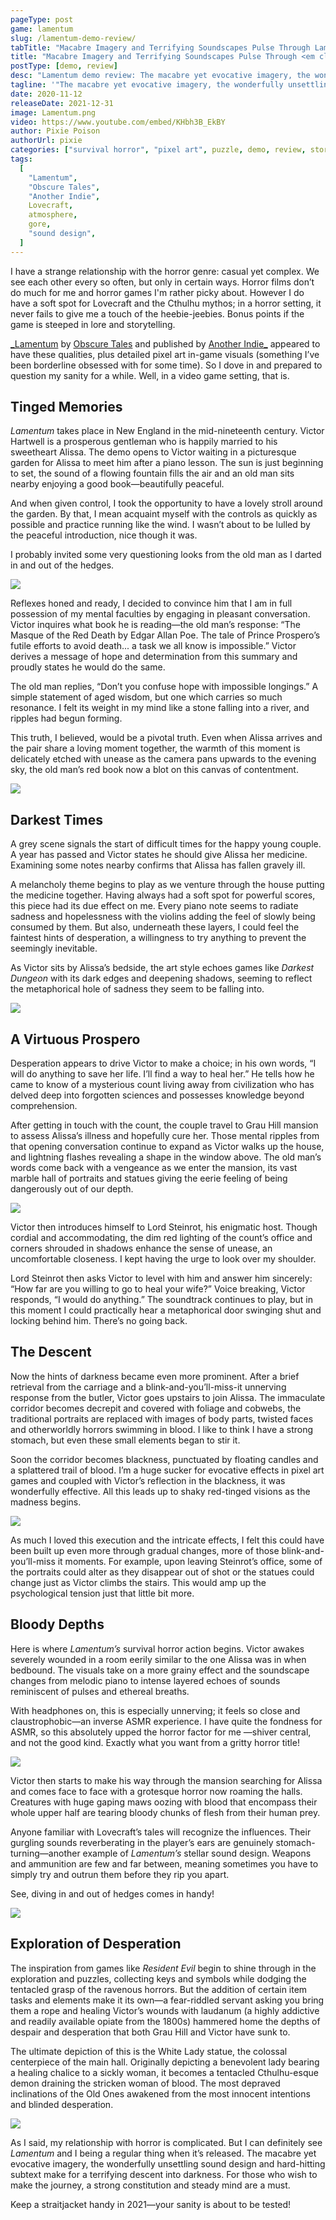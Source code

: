```yaml
---
pageType: post
game: lamentum
slug: /lamentum-demo-review/
tabTitle: "Macabre Imagery and Terrifying Soundscapes Pulse Through Lamentum"
title: "Macabre Imagery and Terrifying Soundscapes Pulse Through <em class='game-title'>Lamentum</em>"
postType: [demo, review]
desc: "Lamentum demo review: The macabre yet evocative imagery, the wonderfully unsettling sound design and hard-hitting subtext make for a terrifying descent into darkness."
tagline: '"The macabre yet evocative imagery, the wonderfully unsettling sound design and hard-hitting subtext make for a terrifying descent into darkness."'
date: 2020-11-12
releaseDate: 2021-12-31
image: Lamentum.png
video: https://www.youtube.com/embed/KHbh3B_EkBY
author: Pixie Poison
authorUrl: pixie
categories: ["survival horror", "pixel art", puzzle, demo, review, story]
tags:
  [
    "Lamentum",
    "Obscure Tales",
    "Another Indie",
    Lovecraft,
    atmosphere,
    gore,
    "sound design",
  ]
---
```


I have a strange relationship with the horror genre: casual yet complex. We see each other every so often, but only in certain ways. Horror films don’t do much for me and horror games I'm rather picky about. However I do have a soft spot for Lovecraft and the Cthulhu mythos; in a horror setting, it never fails to give me a touch of the heebie-jeebies. Bonus points if the game is steeped in lore and storytelling.

[_Lamentum](https://store.steampowered.com/app/1033950/Lamentum/) by [Obscure Tales](https://obscuretales.com) and published by [Another Indie_](https://anotherindie.com) appeared to have these qualities, plus detailed pixel art in-game visuals (something I’ve been borderline obsessed with for some time). So I dove in and prepared to question my sanity for a while. Well, in a video game setting, that is.

## Tinged Memories

_Lamentum_ takes place in New England in the mid-nineteenth century. Victor Hartwell is a prosperous gentleman who is happily married to his sweetheart Alissa. The demo opens to Victor waiting in a picturesque garden for Alissa to meet him after a piano lesson. The sun is just beginning to set, the sound of a flowing fountain fills the air and an old man sits nearby enjoying a good book—beautifully peaceful.

And when given control, I took the opportunity to have a lovely stroll around the garden. By that, I mean acquaint myself with the controls as quickly as possible and practice running like the wind. I wasn’t about to be lulled by the peaceful introduction, nice though it was.

I probably invited some very questioning looks from the old man as I darted in and out of the hedges.

![][image0]

Reflexes honed and ready, I decided to convince him that I am in full possession of my mental faculties by engaging in pleasant conversation. Victor inquires what book he is reading—the old man’s response: “The Masque of the Red Death by Edgar Allan Poe. The tale of Prince Prospero’s futile efforts to avoid death... a task we all know is impossible.” Victor derives a message of hope and determination from this summary and proudly states he would do the same.

The old man replies, “Don’t you confuse hope with impossible longings.” A simple statement of aged wisdom, but one which carries so much resonance. I felt its weight in my mind like a stone falling into a river, and ripples had begun forming.

This truth, I believed, would be a pivotal truth. Even when Alissa arrives and the pair share a loving moment together, the warmth of this moment is delicately etched with unease as the camera pans upwards to the evening sky, the old man’s red book now a blot on this canvas of contentment.

![][image1]

## Darkest Times

A grey scene signals the start of difficult times for the happy young couple. A year has passed and Victor states he should give Alissa her medicine. Examining some notes nearby confirms that Alissa has fallen gravely ill.

A melancholy theme begins to play as we venture through the house putting the medicine together. Having always had a soft spot for powerful scores, this piece had its due effect on me. Every piano note seems to radiate sadness and hopelessness with the violins adding the feel of slowly being consumed by them. But also, underneath these layers, I could feel the faintest hints of desperation, a willingness to try anything to prevent the seemingly inevitable.

As Victor sits by Alissa’s bedside, the art style echoes games like _Darkest Dungeon_ with its dark edges and deepening shadows, seeming to reflect the metaphorical hole of sadness they seem to be falling into.

![][image2]

## A Virtuous Prospero

Desperation appears to drive Victor to make a choice; in his own words, “I will do anything to save her life. I’ll find a way to heal her.” He tells how he came to know of a mysterious count living away from civilization who has delved deep into forgotten sciences and possesses knowledge beyond comprehension.

After getting in touch with the count, the couple travel to Grau Hill mansion to assess Alissa’s illness and hopefully cure her. Those mental ripples from that opening conversation continue to expand as Victor walks up the house, and lightning flashes revealing a shape in the window above. The old man’s words come back with a vengeance as we enter the mansion, its vast marble hall of portraits and statues giving the eerie feeling of being dangerously out of our depth.

![][image3]

Victor then introduces himself to Lord Steinrot, his enigmatic host. Though cordial and accommodating, the dim red lighting of the count’s office and corners shrouded in shadows enhance the sense of unease, an uncomfortable closeness. I kept having the urge to look over my shoulder.

Lord Steinrot then asks Victor to level with him and answer him sincerely: “How far are you willing to go to heal your wife?” Voice breaking, Victor responds, “I would do anything.” The soundtrack continues to play, but in this moment I could practically hear a metaphorical door swinging shut and locking behind him. There’s no going back.

## The Descent

Now the hints of darkness became even more prominent. After a brief retrieval from the carriage and a blink-and-you’ll-miss-it unnerving response from the butler, Victor goes upstairs to join Alissa. The immaculate corridor becomes decrepit and covered with foliage and cobwebs, the traditional portraits are replaced with images of body parts, twisted faces and otherworldly horrors swimming in blood. I like to think I have a strong stomach, but even these small elements began to stir it.

Soon the corridor becomes blackness, punctuated by floating candles and a splattered trail of blood. I’m a huge sucker for evocative effects in pixel art games and coupled with Victor’s reflection in the blackness, it was wonderfully effective. All this leads up to shaky red-tinged visions as the madness begins.

![][image4]

As much I loved this execution and the intricate effects, I felt this could have been built up even more through gradual changes, more of those blink-and-you’ll-miss it moments. For example, upon leaving Steinrot’s office, some of the portraits could alter as they disappear out of shot or the statues could change just as Victor climbs the stairs. This would amp up the psychological tension just that little bit more.

## Bloody Depths

Here is where _Lamentum’s_ survival horror action begins. Victor awakes severely wounded in a room eerily similar to the one Alissa was in when bedbound. The visuals take on a more grainy effect and the soundscape changes from melodic piano to intense layered echoes of sounds reminiscent of pulses and ethereal breaths.

With headphones on, this is especially unnerving; it feels so close and claustrophobic—an inverse ASMR experience. I have quite the fondness for ASMR, so this absolutely upped the horror factor for me —shiver central, and not the good kind. Exactly what you want from a gritty horror title!

![][image5]

Victor then starts to make his way through the mansion searching for Alissa and comes face to face with a grotesque horror now roaming the halls. Creatures with huge gaping maws oozing with blood that encompass their whole upper half are tearing bloody chunks of flesh from their human prey.

Anyone familiar with Lovecraft’s tales will recognize the influences. Their gurgling sounds reverberating in the player’s ears are genuinely stomach-turning—another example of _Lamentum’s_ stellar sound design. Weapons and ammunition are few and far between, meaning sometimes you have to simply try and outrun them before they rip you apart.

See, diving in and out of hedges comes in handy!

![][image6]

## Exploration of Desperation

The inspiration from games like _Resident Evil_ begin to shine through in the exploration and puzzles, collecting keys and symbols while dodging the tentacled grasp of the ravenous horrors. But the addition of certain item tasks and elements make it its own—a fear-riddled servant asking you bring them a rope and healing Victor’s wounds with laudanum (a highly addictive and readily available opiate from the 1800s) hammered home the depths of despair and desperation that both Grau Hill and Victor have sunk to.

The ultimate depiction of this is the White Lady statue, the colossal centerpiece of the main hall. Originally depicting a benevolent lady bearing a healing chalice to a sickly woman, it becomes a tentacled Cthulhu-esque demon draining the stricken woman of blood. The most depraved inclinations of the Old Ones awakened from the most innocent intentions and blinded desperation.

![][image7]

As I said, my relationship with horror is complicated. But I can definitely see _Lamentum_ and I being a regular thing when it’s released. The macabre yet evocative imagery, the wonderfully unsettling sound design and hard-hitting subtext make for a terrifying descent into darkness. For those who wish to make the journey, a strong constitution and steady mind are a must.

Keep a straitjacket handy in 2021—your sanity is about to be tested!

[image0]: ../../../images/post/lamentum/Lamentum0.png
[image1]: ../../../images/post/lamentum/Lamentum1.png
[image2]: ../../../images/post/lamentum/Lamentum2.png
[image3]: ../../../images/post/lamentum/Lamentum3.png
[image4]: ../../../images/post/lamentum/Lamentum4.png
[image5]: ../../../images/post/lamentum/Lamentum5.png
[image6]: ../../../images/post/lamentum/Lamentum6.png
[image7]: ../../../images/post/lamentum/Lamentum7.png
